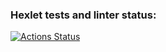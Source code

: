 ### Hexlet tests and linter status:
[![Actions Status](https://github.com/rom-kavyrshin/java-project-78/actions/workflows/hexlet-check.yml/badge.svg)](https://github.com/rom-kavyrshin/java-project-78/actions)